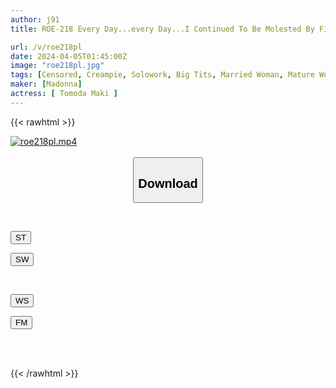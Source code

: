 ```yaml
---
author: j91
title: ROE-218 Every Day...every Day...I Continued To Be Molested By Fingertips Covered In Aphrodisiac, And I Became A Creampie Meat Urinal Dripping With Love Juices... Maki Tomoda

url: /v/roe218pl
date: 2024-04-05T01:45:00Z
image: "roe218pl.jpg"
tags: [Censored, Creampie, Solowork, Big Tits, Married Woman, Mature Woman, Drug	]
maker: [Madonna]
actress: [ Tomoda Maki ]
---
```



{{< rawhtml >}}

<div class="video" data-videoid="e3ZGMxDqgzHjRD">
    <a href="javascript:;">
        <img src="/v/roe218pl/roe218pl.jpg" width="WIDTH" height="HEIGHT" alt="roe218pl.mp4" loading="lazy">
    </a>
</div>

<script type="text/javascript" src="https://j91.asia/asset/on-demand-st.js"></script>

<br>
  <link rel="stylesheet" href="https://j91.asia/asset/bs5.css">
  
  <center>
  <button class="btn btn-primary" type="button" data-bs-toggle="collapse" data-bs-target=".multi-collapse" aria-expanded="false" aria-controls="multiCollapseExample1 multiCollapseExample2"><h2>Download</h2></button></center>
</p>
<div class="row">
  <div class="col">
    <div class="collapse multi-collapse" id="multiCollapseExample1">
      <div class="card card-body">
	      	      <br>
<div class="buttons">  
<p><a href="https://streamtape.to/v/e3ZGMxDqgzHjRD" target="_blank"><button class="btn-hover color-3"><i class="fa fa-download"></i> ST</button></a></p>
<p><a href="https://asnwish.com/v6tzh6060f00" target="_blank"><button class="btn-hover color-2"><i class="fa fa-download"></i> SW</button></a></p></div>
    </div>
  </div>
</div>
  <div class="col">
    <div class="collapse multi-collapse" id="multiCollapseExample2">
      <div class="card card-body">
	      <br>
<div class="buttons">
<p><a href="https://wolfstream.tv/4o4x3frnr87q"><button class="btn-hover color-9"><i class="fa fa-download"></i> WS</button></a></p>
<p><a href="https://filemoon.sx/d/4u8hyrb8ltxm"><button class="btn-hover color-8"><i class="fa fa-download"></i> FM</button></a></p></div>
<br><br>
      </div>
    </div>
  </div>
</div>

{{< /rawhtml >}}